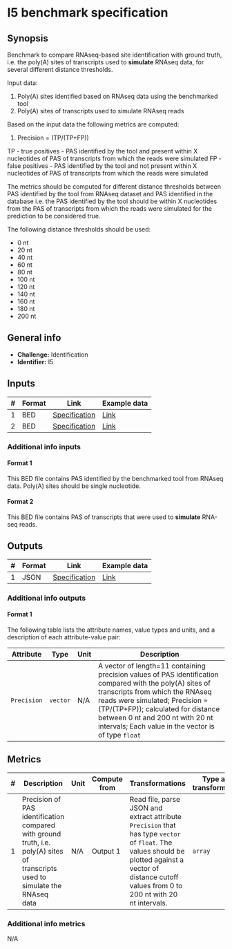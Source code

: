 # I5 benchmark specification

## Synopsis

Benchmark to compare RNAseq-based site identification with ground truth, i.e. the poly(A) sites of transcripts used to **simulate** RNAseq data, for several different distance thresholds.

Input data:

1. Poly(A) sites identified based on RNAseq data using the benchmarked tool
2. Poly(A) sites of transcripts used to simulate RNAseq reads

Based on the input data the following metrics are computed:

1. Precision = (TP/(TP+FP))

TP - true positives - PAS identified by the tool and present within X nucleotides of PAS of transcripts from which the reads were simulated
FP - false positives  - PAS identified by the tool and not present within X nucleotides of PAS of transcripts from which the reads were simulated

The metrics should be computed for different distance thresholds between PAS identified by the tool from RNAseq dataset and PAS identified in the database i.e. the PAS identified by the tool should be within X nucleotides from the PAS of transcripts from which the reads were simulated for the prediction to be considered true.

The following distance thresholds should be used:

- 0 nt
- 20 nt
- 40 nt
- 60 nt
- 80 nt
- 100 nt
- 120 nt
- 140 nt
- 160 nt
- 180 nt
- 200 nt


## General info

* **Challenge:** Identification
* **Identifier:** I5

## Inputs

| # | Format | Link | Example data |
  | --- | --- | --- | --- |
  | 1 | BED | [Specification][spec-bed] | [Link][in1] |
  | 2 | BED | [Specification][spec-bed] | [Link][in2] |

### Additional info inputs
  
#### Format 1

This BED file contains PAS identified by the benchmarked tool from RNAseq data. Poly(A) sites should be single nucleotide.

#### Format 2

This BED file contains PAS of transcripts that were used to **simulate** RNA-seq reads.

## Outputs

| # | Format | Link | Example data |
  | --- | --- | --- | --- |
  | 1 | JSON | [Specification][spec-json] | [Link][out1] |
  
### Additional info outputs

#### Format 1
  
  The following table lists the attribute names, value types and units, and a
description of each attribute-value pair:
  
  | Attribute | Type | Unit | Description |
  | --- | --- | --- | --- |
  | `Precision` | `vector` | N/A | A vector of length=11 containing precision values of PAS identification compared with the poly(A) sites of transcripts from which the RNAseq reads were simulated; Precision = (TP/(TP+FP)); calculated for distance between 0 nt and 200 nt with 20 nt intervals; Each value in the vector is of type `float` |

  
## Metrics
  
  | # | Description | Unit | Compute from | Transformations | Type after transformations | Additional comments |
  | --- | --- | --- | --- | --- | --- | --- |
  | 1 | Precision of PAS identification compared with ground truth, i.e. poly(A) sites of transcripts used to simulate the RNAseq data | N/A | Output 1 | Read file, parse JSON and extract attribute `Precision` that has type `vector` of `float`. The values should be plotted against a vector of distance cutoff values from 0 to 200 nt with 20 nt intervals. | `array` | N/A |

### Additional info metrics
  
  N/A

[//]: # (References)
  
[in1]: ./example_files/input1.bed
[in2]: ./example_files/input2.bed

[out1]: ./example_files/output1.json

[spec-json]: <https://www.ecma-international.org/publications-and-standards/standards/ecma-404/>
[spec-bed]: <https://genome.ucsc.edu/FAQ/FAQformat.html#format1>

